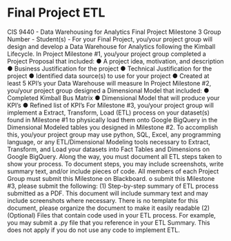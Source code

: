 # Final Project ETL
CIS 9440 - Data Warehousing for Analytics
Final Project Milestone 3
Group Number - <number>
Student(s) - <name>
For your Final Project, you/your project group will design and develop a Data Warehouse for
Analytics following the Kimball Lifecycle.
In Project Milestone #1, you/your project group completed a Project Proposal that included:
● A project idea, motivation, and description
● Business Justification for the project
● Technical Justification for the project
● Identified data source(s) to use for your project
● Created at least 5 KPI’s your Data Warehouse will measure
In Project Milestone #2, you/your project group designed a Dimensional Model that included:
● Completed Kimball Bus Matrix
● Dimensional Model that will produce your KPI’s
● Refined list of KPI’s
For Milestone #3, you/your project group will implement a Extract, Transform, Load (ETL)
process on your dataset(s) found in Milestone #1 to physically load them onto Google
BigQuery in the Dimensional Modeled tables you designed in Milestone #2.
To accomplish this, you/your project group may use python, SQL, Excel, any programming
language, or any ETL/Dimensional Modeling tools necessary to Extract, Transform, and Load
your datasets into Fact Tables and Dimensions on Google BigQuery. Along the way, you must
document all ETL steps taken to show your process. To document steps, you may include
screenshots, write summary text, and/or include pieces of code. All members of each Project
Group must submit this Milestone on Blackboard. 
o submit this Milestone #3, please submit the following:
(1) Step-by-step summary of ETL process submitted as a PDF. This document will include
summary text and may include screenshots where necessary. There is no template for
this document, please organize the document to make it easily readable (2) (Optional) Files that contain code used in your ETL process. For example, you may
submit a .py file that you reference in your ETL Summary. This does not apply if you do
not use any code to implement ETL.
